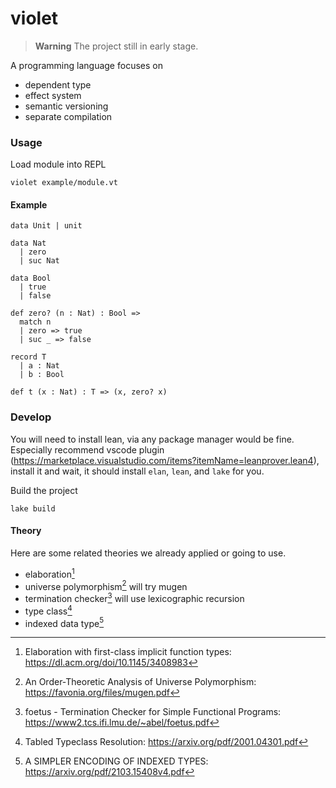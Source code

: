 # violet

> **Warning** The project still in early stage.

A programming language focuses on

- dependent type
- effect system
- semantic versioning
- separate compilation

### Usage

Load module into REPL

```
violet example/module.vt
```

#### Example

```
data Unit | unit

data Nat
  | zero
  | suc Nat

data Bool
  | true
  | false

def zero? (n : Nat) : Bool =>
  match n
  | zero => true
  | suc _ => false

record T
  | a : Nat
  | b : Bool

def t (x : Nat) : T => (x, zero? x)
```

### Develop

You will need to install lean, via any package manager would be fine. Especially recommend vscode plugin (https://marketplace.visualstudio.com/items?itemName=leanprover.lean4), install it and wait, it should install `elan`, `lean`, and `lake` for you.

Build the project

```shell
lake build
```

#### Theory

Here are some related theories we already applied or going to use.

- elaboration[^1]
- universe polymorphism[^2] will try mugen
- termination checker[^3] will use lexicographic recursion
- type class[^4]
- indexed data type[^5]

[^1]: Elaboration with first-class implicit function types: https://dl.acm.org/doi/10.1145/3408983
[^2]: An Order-Theoretic Analysis of Universe Polymorphism: https://favonia.org/files/mugen.pdf
[^3]: foetus - Termination Checker for Simple Functional Programs: https://www2.tcs.ifi.lmu.de/~abel/foetus.pdf
[^4]: Tabled Typeclass Resolution: https://arxiv.org/pdf/2001.04301.pdf
[^5]: A SIMPLER ENCODING OF INDEXED TYPES: https://arxiv.org/pdf/2103.15408v4.pdf

